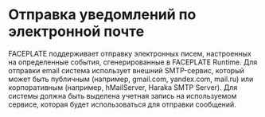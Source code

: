 # Отправка уведомлений по электронной почте

FACEPLATE поддерживает отправку электронных писем, настроенных на определенные события, сгенерированные в FACEPLATE Runtime. Для отправки email система использует внешний SMTP-сервис, который может быть публичным (например, gmail.com, yandex.com, mail.ru) или корпоративным (например, hMailServer, Haraka SMTP Server). Для системы должна быть выделена учетная запись на используемом сервисе, которая будет использоваться для отправки сообщений.

